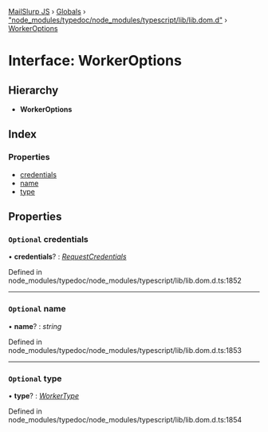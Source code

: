 [MailSlurp JS](../README.md) › [Globals](../globals.md) › ["node_modules/typedoc/node_modules/typescript/lib/lib.dom.d"](../modules/_node_modules_typedoc_node_modules_typescript_lib_lib_dom_d_.md) › [WorkerOptions](_node_modules_typedoc_node_modules_typescript_lib_lib_dom_d_.workeroptions.md)

# Interface: WorkerOptions

## Hierarchy

* **WorkerOptions**

## Index

### Properties

* [credentials](_node_modules_typedoc_node_modules_typescript_lib_lib_dom_d_.workeroptions.md#optional-credentials)
* [name](_node_modules_typedoc_node_modules_typescript_lib_lib_dom_d_.workeroptions.md#optional-name)
* [type](_node_modules_typedoc_node_modules_typescript_lib_lib_dom_d_.workeroptions.md#optional-type)

## Properties

### `Optional` credentials

• **credentials**? : *[RequestCredentials](../modules/_node_modules_typedoc_node_modules_typescript_lib_lib_dom_d_.md#requestcredentials)*

Defined in node_modules/typedoc/node_modules/typescript/lib/lib.dom.d.ts:1852

___

### `Optional` name

• **name**? : *string*

Defined in node_modules/typedoc/node_modules/typescript/lib/lib.dom.d.ts:1853

___

### `Optional` type

• **type**? : *[WorkerType](../modules/_node_modules_typedoc_node_modules_typescript_lib_lib_dom_d_.md#workertype)*

Defined in node_modules/typedoc/node_modules/typescript/lib/lib.dom.d.ts:1854
